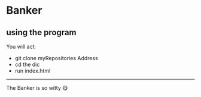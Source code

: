 # Banker
## using the program
You will act:
* git clone myRepositories Address
* cd the dic 
* run index.html
---
The Banker is so witty :yum:
